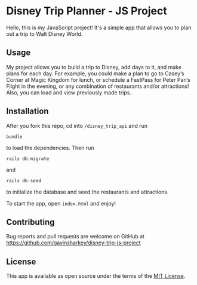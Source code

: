 # Disney Trip Planner - JS Project

Hello, this is my JavaScript project! It's a simple app that allows you to plan out a trip to Walt Disney World.

## Usage

My project allows you to build a trip to Disney, add days to it, and make plans for each day. For example, you could make a plan to go to Casey’s Corner at Magic Kingdom for lunch, or schedule a FastPass for Peter Pan’s Flight in the evening, or any combination of restaurants and/or attractions! Also, you can load and view previously made trips.

## Installation

After you fork this repo, cd into `/disney_trip_api` and run

```bundle```

to load the dependencies. Then run

```rails db:migrate```

and

```rails db:seed```

to initialize the database and seed the restaurants and attractions.

To start the app, open `index.html` and enjoy!  

## Contributing

Bug reports and pull requests are welcome on GitHub at https://github.com/gavinsharkey/disney-trip-js-project


## License

This app is available as open source under the terms of the [MIT License](http://opensource.org/licenses/MIT).

